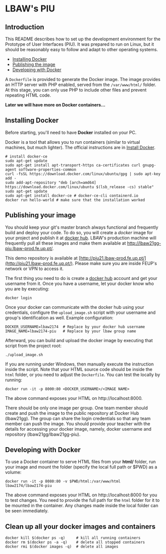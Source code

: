 # LBAW's PIU

## Introduction

This README describes how to set up the development environment for the Prototype of User Interfaces (PIU).
It was prepared to run on Linux, but it should be reasonably easy to follow and adapt to other operating systems.

* [Installing Docker](#installing-docker)
* [Publishing the image](#publishing-your-image)
* [Developing with Docker](#developing-with-docker)

A `Dockerfile` is provided to generate the Docker image. The image provides an HTTP server with PHP enabled, served from the `/var/www/html/` folder. At this stage, you can only use PHP to include other files and prevent repeating HTML code.

__Later we will have more on Docker containers...__


## Installing Docker

Before starting, you'll need to have __Docker__ installed on your PC.

Docker is a tool that allows you to run containers (similar to virtual machines, but much lighter).
The official instructions are in [Install Docker](https://docs.docker.com/install/).

    # install docker-ce
    sudo apt-get update
    sudo apt-get install apt-transport-https ca-certificates curl gnupg-agent software-properties-common
    curl -fsSL https://download.docker.com/linux/ubuntu/gpg | sudo apt-key add -
    sudo add-apt-repository "deb [arch=amd64] https://download.docker.com/linux/ubuntu $(lsb_release -cs) stable"
    sudo apt-get update
    sudo apt-get install docker-ce # docker-ce-cli containerd.io
    docker run hello-world # make sure that the installation worked


## Publishing your image

You should keep your git's master branch always functional and frequently build and deploy your code.
To do so, you will create a _docker_ image for your project and publish it at [docker hub](https://hub.docker.com/).
LBAW's production machine will frequently pull all these images and make them available at http://lbaw21gg-piu.lbaw-prod.fe.up.pt/.

This demo repository is available at [http://piu21.lbaw-prod.fe.up.pt/](http://piu21.lbaw-prod.fe.up.pt/).
Please make sure you are inside FEUP's network or VPN to access it.

The first thing you need to do is create a [docker hub](https://hub.docker.com/) account and get your username from it.
Once you have a username, let your docker know who you are by executing:

    docker login

Once your docker can communicate with the docker hub using your credentials, configure the `upload_image.sh` script with your username and group's identification as well.
Example configuration:

    DOCKER_USERNAME=lbaw2174  # Replace by your docker hub username
    IMAGE_NAME=lbaw2174-piu   # Replace by your lbaw group name

Afterward, you can build and upload the docker image by executing that script from the project root:

    ./upload_image.sh

If you are running under Windows, then manually execute the instruction inside the script. Note that your HTML source code should be inside the `html` folder, or you need to adjust the `Dockerfile`.
You can test the locally by running:

    docker run -it -p 8000:80 <DOCKER_USERNAME>/<IMAGE NAME>

The above command exposes your HTML on http://localhost:8000.

There should be only one image per group. One team member should create and push the image to the public repository at Docker Hub (lbaw21gg). The group can share the login credentials so that any team member can push the image.
You should provide your teacher with the details for accessing your docker image, namely, docker username and repository (lbaw21gg/lbaw21gg-piu).


## Developing with Docker

To use a Docker container to serve HTML files from your __html/__ folder, run your image and mount the folder (specify the local full path or $PWD) as a volume:


    docker run -it -p 8080:80 -v $PWD/html:/var/www/html lbaw2174/lbaw2174-piu


The above command exposes your HTML on http://localhost:8000 for you to test changes. You need to provide the full path for the `html` folder for it to be mounted in the container.
Any changes made inside the local folder can be seen immediately.


## Clean up all your docker images and containers

    docker kill $(docker ps -q)     # kill all running containers
    docker rm $(docker ps -a -q)    # delete all stopped containers
    docker rmi $(docker images -q)  # delete all images
